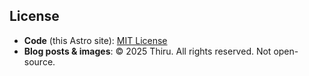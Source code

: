 ## License

- **Code** (this Astro site): [MIT License](./LICENSE)  
- **Blog posts & images**: © 2025 Thiru. All rights reserved. Not open-source.